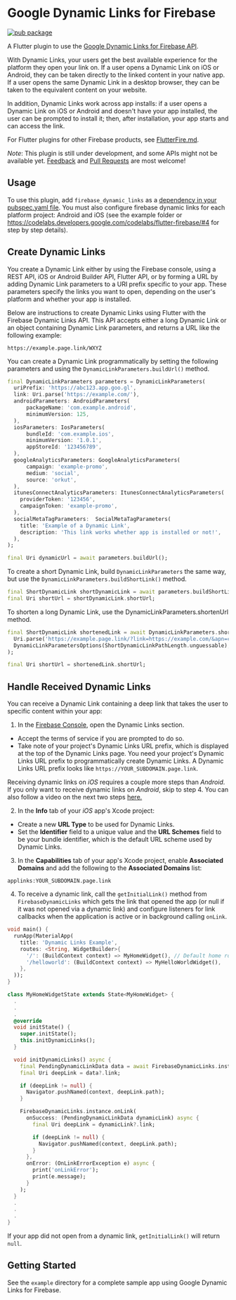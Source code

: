 # Google Dynamic Links for Firebase

[![pub package](https://img.shields.io/pub/v/firebase_dynamic_links.svg)](https://pub.dartlang.org/packages/firebase_dynamic_links)

A Flutter plugin to use the [Google Dynamic Links for Firebase API](https://firebase.google.com/docs/dynamic-links/).

With Dynamic Links, your users get the best available experience for the platform they open your link on. If a user opens a Dynamic Link on iOS or Android, they can be taken directly to the linked content in your native app. If a user opens the same Dynamic Link in a desktop browser, they can be taken to the equivalent content on your website.

In addition, Dynamic Links work across app installs: if a user opens a Dynamic Link on iOS or Android and doesn't have your app installed, the user can be prompted to install it; then, after installation, your app starts and can access the link.

For Flutter plugins for other Firebase products, see [FlutterFire.md](https://github.com/flutter/plugins/blob/master/FlutterFire.md).

*Note*: This plugin is still under development, and some APIs might not be available yet. [Feedback](https://github.com/flutter/flutter/issues) and [Pull Requests](https://github.com/flutter/plugins/pulls) are most welcome!

## Usage

To use this plugin, add `firebase_dynamic_links` as a [dependency in your pubspec.yaml file](https://flutter.io/platform-plugins/). You must also configure firebase dynamic links for each platform project: Android and iOS (see the example folder or https://codelabs.developers.google.com/codelabs/flutter-firebase/#4 for step by step details).

## Create Dynamic Links

You create a Dynamic Link either by using the Firebase console, using a REST API, iOS or Android Builder API, Flutter API, or by forming a URL by adding Dynamic Link parameters to a URI prefix specific to your app. These parameters specify the links you want to open, depending on the user's platform and whether your app is installed.

Below are instructions to create Dynamic Links using Flutter with the Firebase Dynamic Links API. This API accepts either a long Dynamic Link or an object containing Dynamic Link parameters, and returns a URL like the following example:

```
https://example.page.link/WXYZ
```

You can create a Dynamic Link programmatically by setting the following parameters and using the `DynamicLinkParameters.buildUrl()` method.

```dart
final DynamicLinkParameters parameters = DynamicLinkParameters(
  uriPrefix: 'https://abc123.app.goo.gl',
  link: Uri.parse('https://example.com/'),
  androidParameters: AndroidParameters(
      packageName: 'com.example.android',
      minimumVersion: 125,
  ),
  iosParameters: IosParameters(
      bundleId: 'com.example.ios',
      minimumVersion: '1.0.1',
      appStoreId: '123456789',
  ),
  googleAnalyticsParameters: GoogleAnalyticsParameters(
      campaign: 'example-promo',
      medium: 'social',
      source: 'orkut',
  ),
  itunesConnectAnalyticsParameters: ItunesConnectAnalyticsParameters(
    providerToken: '123456',
    campaignToken: 'example-promo',
  ),
  socialMetaTagParameters:  SocialMetaTagParameters(
    title: 'Example of a Dynamic Link',
    description: 'This link works whether app is installed or not!',
  ),
);

final Uri dynamicUrl = await parameters.buildUrl();
```

To create a short Dynamic Link, build `DynamicLinkParameters` the same way, but use the `DynamicLinkParameters.buildShortLink()` method.

```dart
final ShortDynamicLink shortDynamicLink = await parameters.buildShortLink();
final Uri shortUrl = shortDynamicLink.shortUrl;
```

To shorten a long Dynamic Link, use the DynamicLinkParameters.shortenUrl method.

```dart
final ShortDynamicLink shortenedLink = await DynamicLinkParameters.shortenUrl(
  Uri.parse('https://example.page.link/?link=https://example.com/&apn=com.example.android&ibn=com.example.ios'),
  DynamicLinkParametersOptions(ShortDynamicLinkPathLength.unguessable),
);

final Uri shortUrl = shortenedLink.shortUrl;
```

## Handle Received Dynamic Links

You can receive a Dynamic Link containing a deep link that takes the user to specific content within your app:

1. In the [Firebase Console](https://console.firebase.google.com), open the Dynamic Links section.
  - Accept the terms of service if you are prompted to do so.
  - Take note of your project's Dynamic Links URL prefix, which is displayed at the top of the Dynamic Links page. You need your project's Dynamic Links URL prefix to programmatically create Dynamic Links. A Dynamic Links URL prefix looks like `https://YOUR_SUBDOMAIN.page.link`.

Receiving dynamic links on *iOS* requires a couple more steps than *Android*. If you only want to receive dynamic links on *Android*, skip to step 4. You can also follow a video on the next two steps [here.](https://youtu.be/sFPo296OQqk?t=2m40s)

2. In the **Info** tab of your *iOS* app's Xcode project:
  - Create a new **URL Type** to be used for Dynamic Links.
  - Set the **Identifier** field to a unique value and the **URL Schemes** field to be your bundle identifier, which is the default URL scheme used by Dynamic Links.

3. In the **Capabilities** tab of your app's Xcode project, enable **Associated Domains** and add the following to the **Associated Domains** list:

```
applinks:YOUR_SUBDOMAIN.page.link
```

4. To receive a dynamic link, call the `getInitialLink()` method from `FirebaseDynamicLinks` which gets the link that opened the app (or null if it was not opened via a dynamic link)
and configure listeners for link callbacks when the application is active or in background calling `onLink`.

```dart
void main() {
  runApp(MaterialApp(
    title: 'Dynamic Links Example',
    routes: <String, WidgetBuilder>{
      '/': (BuildContext context) => MyHomeWidget(), // Default home route
      '/helloworld': (BuildContext context) => MyHelloWorldWidget(),
    },
  ));
}

class MyHomeWidgetState extends State<MyHomeWidget> {
  .
  .
  .
  @override
  void initState() {
    super.initState();
    this.initDynamicLinks();
  }

  void initDynamicLinks() async {
    final PendingDynamicLinkData data = await FirebaseDynamicLinks.instance.getInitialLink();
    final Uri deepLink = data?.link;

    if (deepLink != null) {
      Navigator.pushNamed(context, deepLink.path);
    }

    FirebaseDynamicLinks.instance.onLink(
      onSuccess: (PendingDynamicLinkData dynamicLink) async {
        final Uri deepLink = dynamicLink?.link;

        if (deepLink != null) {
          Navigator.pushNamed(context, deepLink.path);
        }
      },
      onError: (OnLinkErrorException e) async {
        print('onLinkError');
        print(e.message);
      }
    );
  }
  .
  .
  .
}
```

If your app did not open from a dynamic link, `getInitialLink()` will return `null`.

## Getting Started

See the `example` directory for a complete sample app using Google Dynamic Links for Firebase.
